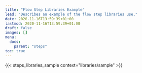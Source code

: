```yaml
---
title: "Flow Step Libraries Example"
lead: "Describes an example of the flow step libraries use."
date: 2020-11-16T13:59:39+01:00
lastmod: 2020-11-16T13:59:39+01:00
draft: false
images: []
menu:
  docs:
    parent: "steps"
toc: true
---
```

{{< steps_libraries_sample context="libraries/sample" >}}
